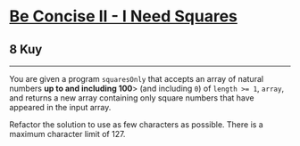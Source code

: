 <h1><a href="https://www.codewars.com/kata/56f4f7cfaf5b1f8cd100060e">Be Concise II - I Need Squares</a></h1>
<h2>8 Kuy</h2>
<hr>

<p>You are given a program <code>squaresOnly</code> that accepts an array of natural numbers 
<b>up to and including 100</b>> (and including <code>0</code>) of <code>length >= 1</code>, <code>array</code>, 
and returns a new array containing only square numbers that have appeared in the input array.</p>

<p>Refactor the solution to use as few characters as possible. There is a maximum character limit of 127.</p>
